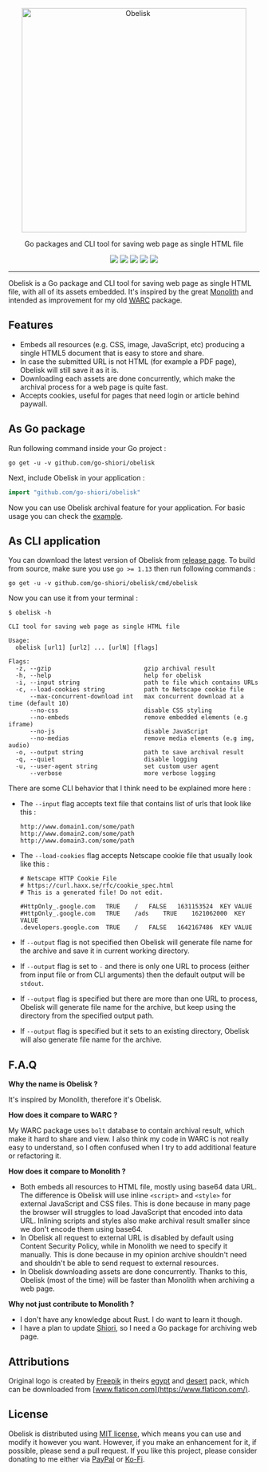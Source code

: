 <p align="center">
	<img src="https://raw.githubusercontent.com/go-shiori/obelisk/master/docs/readme/logo.png" alt="Obelisk" width="450">
</p>
<p align="center">Go packages and CLI tool for saving web page as single HTML file</p>
<p align="center">
	<a href="https://choosealicense.com/licenses/mit"><img src="https://img.shields.io/static/v1?label=license&message=MIT&color=5fa6b0"></a>
	<a href="https://goreportcard.com/report/github.com/go-shiori/obelisk"><img src="https://goreportcard.com/badge/github.com/go-shiori/obelisk"></a>
	<a href="https://godoc.org/github.com/go-shiori/obelisk"><img src="https://img.shields.io/static/v1?label=godoc&message=reference&color=5272B4&logo=go"></a>
	<a href="https://www.paypal.me/RadhiFadlillah"><img src="https://img.shields.io/static/v1?label=donate&message=PayPal&color=00457C&logo=paypal"></a>
	<a href="https://ko-fi.com/radhifadlillah"><img src="https://img.shields.io/static/v1?label=donate&message=Ko-fi&color=F16061&logo=ko-fi"></a>
</p>

---

Obelisk is a Go package and CLI tool for saving web page as single HTML file, with all of its assets embedded. It's inspired by the great [Monolith](https://github.com/Y2Z/monolith) and intended as improvement for my old [WARC](https://github.com/go-shiori/warc) package.

## Features

- Embeds all resources (e.g. CSS, image, JavaScript, etc) producing a single HTML5 document that is easy to store and share.
- In case the submitted URL is not HTML (for example a PDF page), Obelisk will still save it as it is.
- Downloading each assets are done concurrently, which make the archival process for a web page is quite fast.
- Accepts cookies, useful for pages that need login or article behind paywall.

## As Go package

Run following command inside your Go project :

```
go get -u -v github.com/go-shiori/obelisk
```

Next, include Obelisk in your application :

```go
import "github.com/go-shiori/obelisk"
```

Now you can use Obelisk archival feature for your application. For basic usage you can check the [example](https://github.com/go-shiori/obelisk/blob/master/examples/basic.go).

## As CLI application

You can download the latest version of Obelisk from [release page](https://github.com/go-shiori/obelisk/releases). To build from source, make sure you use `go >= 1.13` then run following commands :

```
go get -u -v github.com/go-shiori/obelisk/cmd/obelisk
```

Now you can use it from your terminal :

```
$ obelisk -h

CLI tool for saving web page as single HTML file

Usage:
  obelisk [url1] [url2] ... [urlN] [flags]

Flags:
  -z, --gzip                          gzip archival result
  -h, --help                          help for obelisk
  -i, --input string                  path to file which contains URLs
  -c, --load-cookies string           path to Netscape cookie file
      --max-concurrent-download int   max concurrent download at a time (default 10)
      --no-css                        disable CSS styling
      --no-embeds                     remove embedded elements (e.g iframe)
      --no-js                         disable JavaScript
      --no-medias                     remove media elements (e.g img, audio)
  -o, --output string                 path to save archival result
  -q, --quiet                         disable logging
  -u, --user-agent string             set custom user agent
      --verbose                       more verbose logging
```

There are some CLI behavior that I think need to be explained more here :

- The `--input` flag accepts text file that contains list of urls that look like this :

    ```
	http://www.domain1.com/some/path
	http://www.domain2.com/some/path
	http://www.domain3.com/some/path
	```

- The `--load-cookies` flag accepts Netscape cookie file that usually look like this :

    ```
	# Netscape HTTP Cookie File
	# https://curl.haxx.se/rfc/cookie_spec.html
	# This is a generated file! Do not edit.
	
	#HttpOnly_.google.com	TRUE	/	FALSE	1631153524	KEY	VALUE
	#HttpOnly_.google.com	TRUE	/ads	TRUE	1621062000	KEY	VALUE
	.developers.google.com	TRUE	/	FALSE	1642167486	KEY	VALUE
	```

- If `--output` flag is not specified then Obelisk will generate file name for the archive and save it in current working directory.
- If `--output` flag is set to `-` and there is only one URL to process (either from input file or from CLI arguments) then the default output will be `stdout`.
- If `--output` flag is specified but there are more than one URL to process, Obelisk will generate file name for the archive, but keep using the directory from the specified output path.
- If `--output` flag is specified but it sets to an existing directory, Obelisk will also generate file name for the archive.

## F.A.Q

**Why the name is Obelisk ?**

It's inspired by Monolith, therefore it's Obelisk.

**How does it compare to WARC ?**

My WARC package uses `bolt` database to contain archival result, which make it hard to share and view. I also think my code in WARC is not really easy to understand, so I often confused when I try to add additional feature or refactoring it.

**How does it compare to Monolith ?**

- Both embeds all resources to HTML file, mostly using base64 data URL. The difference is Obelisk will use inline `<script>` and `<style>` for external JavaScript and CSS files. This is done because in many page the browser will struggles to load JavaScript that encoded into data URL. Inlining scripts and styles also make archival result smaller since we don't encode them using base64.
- In Obelisk all request to external URL is disabled by default using Content Security Policy, while in Monolith we need to specify it manually. This is done because in my opinion archive shouldn't need and shouldn't be able to send request to external resources.
- In Obelisk downloading assets are done concurrently. Thanks to this, Obelisk (most of the time) will be faster than Monolith when archiving a web page.

**Why not just contribute to Monolith ?**

- I don't have any knowledge about Rust. I do want to learn it though.
- I have a plan to update [Shiori](https://github.com/go-shiori/shiori), so I need a Go package for archiving web page.

## Attributions

Original logo is created by [Freepik](https://www.flaticon.com/authors/freepik) in theirs [egypt](https://www.flaticon.com/packs/egypt-23) and [desert](https://www.flaticon.com/packs/desert-7) pack, which can be downloaded from [www.flaticon.com](https://www.flaticon.com/).

## License

Obelisk is distributed using [MIT license](https://choosealicense.com/licenses/mit/), which means you can use and modify it however you want. However, if you make an enhancement for it, if possible, please send a pull request. If you like this project, please consider donating to me either via [PayPal](https://www.paypal.me/RadhiFadlillah) or [Ko-Fi](https://ko-fi.com/radhifadlillah).